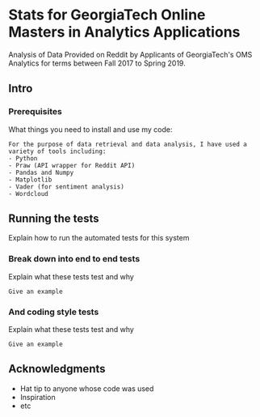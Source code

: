 # Stats for GeorgiaTech Online Masters in Analytics Applications

Analysis of Data Provided on Reddit by Applicants of GeorgiaTech's OMS Analytics for terms between Fall 2017 to Spring 2019.

## Intro


### Prerequisites

What things you need to install and use my code:
```
For the purpose of data retrieval and data analysis, I have used a variety of tools including:
- Python
- Praw (API wrapper for Reddit API)
- Pandas and Numpy
- Matplotlib
- Vader (for sentiment analysis)
- Wordcloud
```

## Running the tests

Explain how to run the automated tests for this system

### Break down into end to end tests

Explain what these tests test and why

```
Give an example
```

### And coding style tests

Explain what these tests test and why

```
Give an example
```


## Acknowledgments

* Hat tip to anyone whose code was used
* Inspiration
* etc
